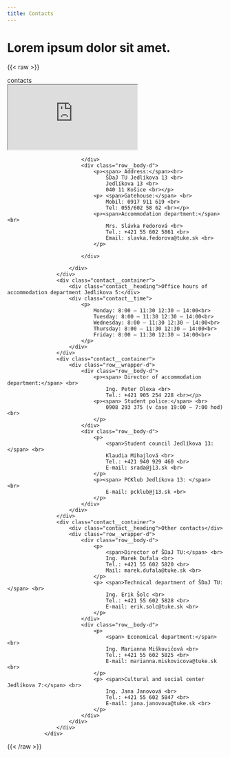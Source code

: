 ```yaml
---
title: Contacts
---
```

# Lorem ipsum dolor sit amet.

{{< raw >}}
<div class="contact__wrapper-about">
					<div class="page__heading">contacts</div>
					<div class="contact__container">
						<div class="row__wrapper-d">
							<div class="row__body-d">
								<iframe
									src="https://www.google.com/maps/embed?pb=!1m18!1m12!1m3!1d2633.453192764254!2d21.228868815668672!3d48.69681827927203!2m3!1f0!2f0!3f0!3m2!1i1024!2i768!4f13.1!3m3!1m2!1s0x473ee01e9e56e547%3A0xbf2c126bccea22b0!2zSmVkbMOta292YSAxMDg3LzEzLCAwNDAgMTEgS2_FoWljZSwg0KHQu9C-0LLQsNC60LjRjw!5e0!3m2!1sru!2sua!4v1632152329301!5m2!1sru!2sua"></iframe>

							</div>
							<div class="row__body-d">
								<p><span> Address:</span><br>
									ŠDaJ TU Jedlíkova 13 <br>
									Jedlíkova 13 <br>
									040 11 Košice <br></p>
								<p> <span>Gatehouse:</span> <br>
									Mobil: 0917 911 619 <br>
									Tel: 055/602 58 62 <br></p>
								<p><span>Accommodation department:</span> <br>
									Mrs. Slávka Fedorová <br>
									Tel.: +421 55 602 5861 <br>
									Email: slavka.fedorova@tuke.sk <br>
								</p>

							</div>

						</div>
					</div>
					<div class="contact__container">
						<div class="contact__heading">Office hours of accommodation department Jedlikova 5:</div>
						<div class="contact__time">
							<p>
								Monday: 8:00 – 11:30 12:30 – 14:00<br>
								Tuesday: 8:00 – 11:30 12:30 – 14:00<br>
								Wednesday: 8:00 – 11:30 12:30 – 14:00<br>
								Thursday: 8:00 – 11:30 12:30 – 14:00<br>
								Friday: 8:00 – 11:30 12:30 – 14:00<br>
							</p>
						</div>
					</div>
					<div class="contact__container">
						<div class="row__wrapper-d">
							<div class="row__body-d">
								<p><span> Director of accommodation department:</span> <br>
									Ing. Peter Olexa <br>
									Tel.: +421 905 254 228 <br></p>
								<p><span> Student police:</span> <br>
									0908 293 375 (v čase 19:00 – 7:00 hod) <br>
								</p>
							</div>
							<div class="row__body-d">
								<p>
									<span>Student council Jedlíkova 13:</span> <br>
									Klaudia Mihajlová <br>
									Tel.: +421 940 929 460 <br>
									E-mail: srada@j13.sk <br>
								</p>
								<p><span> PCKlub Jedlíkova 13: </span> <br>
									E-mail: pcklub@j13.sk <br>
								</p>
							</div>
						</div>
					</div>
					<div class="contact__container">
						<div class="contact__heading">Other contacts</div>
						<div class="row__wrapper-d">
							<div class="row__body-d">
								<p>
									<span>Director of ŠDaJ TU:</span> <br>
									Ing. Marek Dufala <br>
									Tel.: +421 55 602 5820 <br>
									Mail: marek.dufala@tuke.sk <br>
								</p>
								<p> <span>Technical department of ŠDaJ TU:</span> <br>
									Ing. Erik Šolc <br>
									Tel.: +421 55 602 5828 <br>
									E-mail: erik.solc@tuke.sk <br>
								</p>
							</div>
							<div class="row__body-d">
								<p>
									<span> Economical department:</span> <br>
									Ing. Marianna Miškovičová <br>
									Tel.: +421 55 602 5825 <br>
									E-mail: marianna.miskovicova@tuke.sk <br>
								</p>
								<p> <span>Cultural and social center Jedlíkova 7:</span> <br>
									Ing. Jana Janovová <br>
									Tel.: +421 55 602 5847 <br>
									E-mail: jana.janovova@tuke.sk <br>
								</p>
							</div>
						</div>
					</div>
				</div>
<script src = "/JS/sk.js"></script>
{{< /raw >}}